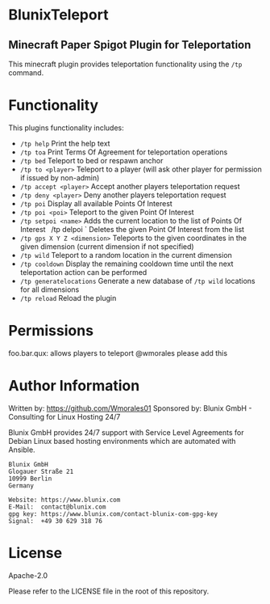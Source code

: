 # BlunixTeleport
## Minecraft Paper Spigot Plugin for Teleportation


This minecraft plugin provides teleportation functionality using the `/tp` command.


# Functionality

This plugins functionality includes:

- `/tp help` Print the help text
- `/tp toa` Print Terms Of Agreement for teleportation operations
- `/tp bed` Teleport to bed or respawn anchor
- `/tp to <player>` Teleport to a player (will ask other player for permission if issued by non-admin)
- `/tp accept <player>` Accept another players teleportation request
- `/tp deny <player>` Deny another players teleportation request
- `/tp poi` Display all available Points Of Interest
- `/tp poi <poi>` Teleport to the given Point Of Interest
- `/tp setpoi <name>` Adds the current location to the list of Points Of Interest
` `/tp delpoi <name>` Deletes the given Point Of Interest from the list
- `/tp gps X Y Z <dimension>` Teleports to the given coordinates in the given dimension (current dimension if not specified)
- `/tp wild` Teleport to a random location in the current dimension
- `/tp cooldown` Display the remaining cooldown time until the next teleportation action can be performed
- `/tp generatelocations` Generate a new database of `/tp wild` locations for all dimensions
- `/tp reload` Reload the plugin


# Permissions

foo.bar.qux: allows players to teleport @wmorales please add this


# Author Information

Written by: https://github.com/Wmorales01
Sponsored by: Blunix GmbH - Consulting for Linux Hosting 24/7

Blunix GmbH provides 24/7 support with Service Level Agreements for Debian Linux based hosting environments which are automated with Ansible.

```
Blunix GmbH
Glogauer Straße 21
10999 Berlin
Germany

Website: https://www.blunix.com
E-Mail:  contact@blunix.com
gpg key: https://www.blunix.com/contact-blunix-com-gpg-key
Signal:  +49 30 629 318 76
```

# License
Apache-2.0

Please refer to the LICENSE file in the root of this repository.
